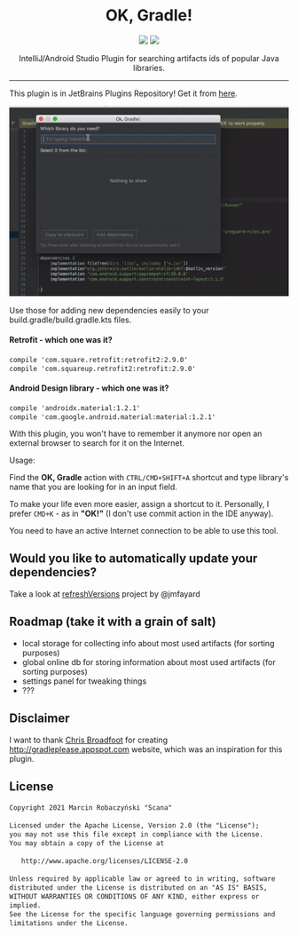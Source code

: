 
<h1 align="center">OK, Gradle!</h1>
<p align="center">
  <img src="https://img.shields.io/badge/version-1.0.1-blue"/>
  <img src="https://img.shields.io/github/workflow/status/scana/ok-gradle/Java%20CI"/>
</p>
<p align="center">IntelliJ/Android Studio Plugin for searching artifacts ids of popular Java libraries.</p>

---

This plugin is in JetBrains Plugins Repository! Get it from [here](https://plugins.jetbrains.com/plugin/10102-ok-gradle-).


![Take a look](images/look_and_feel.gif)

Use those for adding new dependencies easily to your build.gradle/build.gradle.kts files.

#### Retrofit - which one was it?
```
compile 'com.square.retrofit:retrofit2:2.9.0'
compile 'com.squareup.retrofit2:retrofit:2.9.0'
```

#### Android Design library - which one was it?
```
compile 'androidx.material:1.2.1'
compile 'com.google.android.material:material:1.2.1'
```

With this plugin, you won't have to remember it anymore nor open an external browser to search for it on the Internet.

Usage:

Find the **OK, Gradle** action  with `CTRL/CMD+SHIFT+A` shortcut and type library's name that you are looking for in an input field.

To make your life even more easier, assign a shortcut to it. Personally, I prefer `CMD+K` - as in **"OK!"** (I don't use commit action in the IDE anyway).

You need to have an active Internet connection to be able to use this tool.

## Would you like to automatically update your dependencies?

Take a look at [refreshVersions](https://jmfayard.github.io/refreshVersions/) project by @jmfayard

## Roadmap (take it with a grain of salt)
- local storage for collecting info about most used artifacts (for sorting purposes)
- global online db for storing information about most used artifacts (for sorting purposes)
- settings panel for tweaking things 
- ???

## Disclaimer
I want to thank <a href="https://chrisbroadfoot.id.au">Chris Broadfoot</a> for creating <a href="http://gradleplease.appspot.com">http://gradleplease.appspot.com</a> website, which was an inspiration for this plugin.

## License
```
Copyright 2021 Marcin Robaczyński "Scana"

Licensed under the Apache License, Version 2.0 (the "License");
you may not use this file except in compliance with the License.
You may obtain a copy of the License at

   http://www.apache.org/licenses/LICENSE-2.0

Unless required by applicable law or agreed to in writing, software
distributed under the License is distributed on an "AS IS" BASIS,
WITHOUT WARRANTIES OR CONDITIONS OF ANY KIND, either express or implied.
See the License for the specific language governing permissions and
limitations under the License.
```
